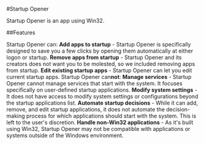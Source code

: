 #Startup Opener

Startup Opener is an app using Win32.

##Features

Startup Opener can:
  **Add apps to startup** - Startup Opener is specifically designed to save you a few clicks by opening them automatically at either logon or startup.
  **Remove apps from startup** - Startup Opener and its creators does not want you to be molested, so we included removing apps from startup.
  **Edit existing startup apps** - Startup Opener can let you edit current startup apps.
Startup Opener can**not**:
  **Manage services** - Startup Opener cannot manage services that start with the system. It focuses specifically on user-defined startup applications.
  **Modify system settings** - It does not have access to modify system settings or configurations beyond the startup applications list.
  **Automate startup decisions** - While it can add, remove, and edit startup applications, it does not automate the decision-making process for which applications should start with the system. This is left to the   user's discretion.
  **Handle non-Win32 applications** - As it's built using Win32, Startup Opener may not be compatible with applications or systems outside of the Windows environment.
